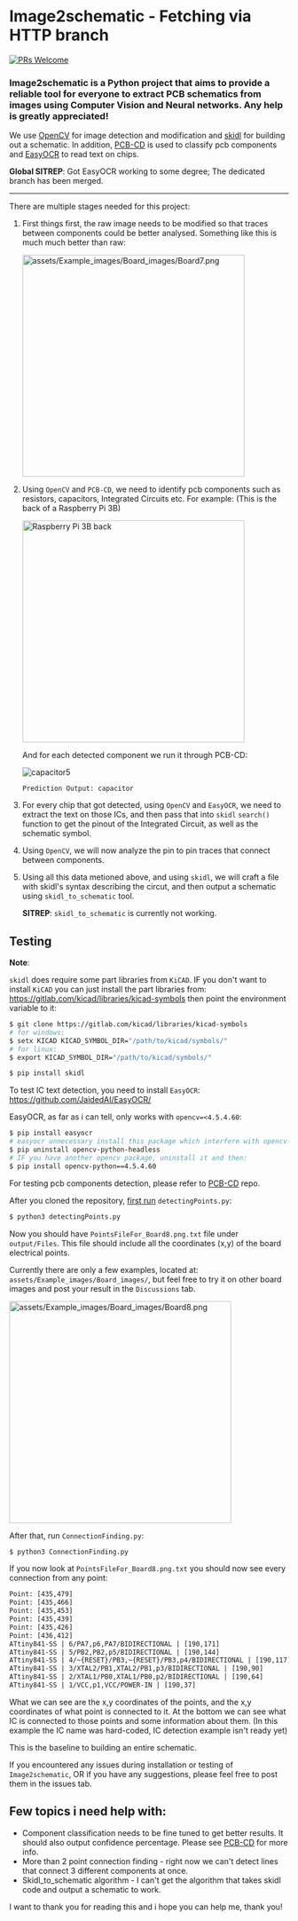 # Image2schematic - Fetching via HTTP branch

[![PRs Welcome](https://img.shields.io/badge/PRs-welcome-brightgreen.svg?style=flat-square)](https://makeapullrequest.com) 

### **Image2schematic** is a Python project that aims to provide a reliable tool for everyone to extract PCB schematics from images using Computer Vision and Neural networks. Any help is greatly appreciated!

We use [OpenCV](https://opencv.org/) for image detection and modification and [skidl](https://github.com/devbisme/skidl) for building out a schematic. In addition, [PCB-CD](https://github.com/s39674/PCB-Component-Detection) is used to classify pcb components and [EasyOCR](https://github.com/JaidedAI/EasyOCR/) to read text on chips.

**Global SITREP**: Got EasyOCR working to some degree; The dedicated branch has been merged.

---------------------------------------------------

There are multiple stages needed for this project:

1. First things first, the raw image needs to be modified so that traces between components could be better analysed. Something like this is much much better than raw:

    <p align="left"><img src="assets/Example_images/Board_images/Board7.png" alt="assets/Example_images/Board_images/Board7.png" width="400"/></p>

2. Using `OpenCV` and `PCB-CD`, we need to identify pcb components such as resistors, capacitors, Integrated Circuits etc. For example: (This is the back of a Raspberry Pi 3B)

    <p align="left"><img src="https://user-images.githubusercontent.com/98311750/178681915-d89cb4c5-b1ce-4477-803d-0c302c228a07.png" alt="Raspberry Pi 3B back" width="400"/></p>

    And for each detected component we run it through PCB-CD:

    ![capacitor5](https://user-images.githubusercontent.com/98311750/176838096-dec35dc6-9f4f-40b5-83ad-082d82fbfe9c.jpg)

    ```Prediction Output: capacitor```

3. For every chip that got detected, using `OpenCV` and  `EasyOCR`, we need to extract the text on those ICs, and then pass that into `skidl` `search()` function to get the pinout of the Integrated Circuit, as well as the schematic symbol.

4. Using `OpenCV`, we will now analyze the pin to pin traces that connect between components.

5. Using all this data metioned above, and using `skidl`, we will craft a file with skidl's syntax describing the circut, and then output a schematic using `skidl_to_schematic` tool.

    **SITREP**: `skidl_to_schematic` is currently not working.


## Testing

**Note**: 

`skidl` does require some part libraries from `KiCAD`. IF you don't want to install `KiCAD` you can just install the part libraries from: https://gitlab.com/kicad/libraries/kicad-symbols then point the environment variable to it:
```bash
$ git clone https://gitlab.com/kicad/libraries/kicad-symbols
# for windows:
$ setx KICAD KICAD_SYMBOL_DIR="/path/to/kicad/symbols/"
# for linux:
$ export KICAD_SYMBOL_DIR="/path/to/kicad/symbols/"

$ pip install skidl
```

To test IC text detection, you need to install `EasyOCR`: https://github.com/JaidedAI/EasyOCR/

EasyOCR, as far as i can tell, only works with `opencv=<4.5.4.60`:

```bash
$ pip install easyocr
# easyocr unnecessary install this package which interfere with opencv-python:
$ pip uninstall opencv-python-headless
# IF you have another opencv package, uninstall it and then:
$ pip install opencv-python==4.5.4.60
```

For testing pcb components detection, please refer to [PCB-CD](https://github.com/s39674/PCB-Component-Detection) repo.

After you cloned the repository, <ins>first run</ins> `detectingPoints.py`:

```bash
$ python3 detectingPoints.py
```

Now you should have `PointsFileFor_Board8.png.txt` file under `output/Files`. This file should include all the coordinates (x,y) of the board electrical points.

Currently there are only a few examples, located at: `assets/Example_images/Board_images/`, but feel free to try it on other board images and post your result in the `Discussions` tab.

<p align="left"><img src="assets/Example_images/Board_images/Board8.png" alt="assets/Example_images/Board_images/Board8.png" width="400"/></p>

After that, run `ConnectionFinding.py`:

```bash
$ python3 ConnectionFinding.py
```

If you now look at `PointsFileFor_Board8.png.txt` you should now see every connection from any point: 

```txt
Point: [435,479]                                                           =>  connected to: (190,171)
Point: [435,466]                                                           =>  connected to: (190,144)
Point: [435,453]                                                           =>  connected to: (190,117)
Point: [435,439]                                                           =>  connected to: (190,90)
Point: [435,426]                                                           =>  connected to: (190,64)
Point: [436,412]                                                           =>  connected to: (190,37)
ATtiny841-SS | 6/PA7,p6,PA7/BIDIRECTIONAL | [190,171]                      =>  connected to: (435,479)
ATtiny841-SS | 5/PB2,PB2,p5/BIDIRECTIONAL | [190,144]                      =>  connected to: (435,466)
ATtiny841-SS | 4/~{RESET}/PB3,~{RESET}/PB3,p4/BIDIRECTIONAL | [190,117]    =>  connected to: (435,453)
ATtiny841-SS | 3/XTAL2/PB1,XTAL2/PB1,p3/BIDIRECTIONAL | [190,90]           =>  connected to: (435,439)
ATtiny841-SS | 2/XTAL1/PB0,XTAL1/PB0,p2/BIDIRECTIONAL | [190,64]           =>  connected to: (435,426)
ATtiny841-SS | 1/VCC,p1,VCC/POWER-IN | [190,37]                            =>  connected to: (436,412)
```

What we can see are the x,y coordinates of the points, and the x,y coordinates of what point is connected to it. At the bottom we can see what IC is connected to those points and some information about them. (In this example the IC name was hard-coded, IC detection example isn't ready yet)

This is the baseline to building an entire schematic.

If you encountered any issues during installation or testing of `Image2schematic`, OR if you have any suggestions, please feel free to post them in the issues tab.

## Few topics i need help with:

- Component classification needs to be fine tuned to get better results. It should also output confidence percentage. Please see [PCB-CD](https://github.com/s39674/PCB-Component-Detection) for more info.
- More than 2 point connection finding - right now we can't detect lines that connect 3 different components at once.
- Skidl_to_schematic algorithm - I can't get the algorithm that takes skidl code and output a schematic to work.

I want to thank you for reading this and i hope you can help me, thank you!

